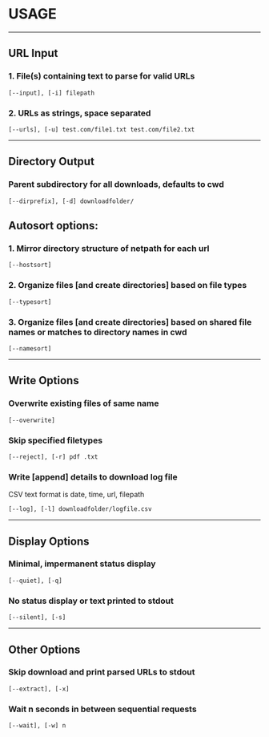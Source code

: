 # USAGE
---
## URL Input
### 1. File(s) containing text to parse for valid URLs
    [--input], [-i] filepath
### 2. URLs as strings, space separated
    [--urls], [-u] test.com/file1.txt test.com/file2.txt
---
## Directory Output
### Parent subdirectory for all downloads, defaults to cwd
    [--dirprefix], [-d] downloadfolder/

## Autosort options:
### 1. Mirror directory structure of netpath for each url
    [--hostsort]
### 2. Organize files [and create directories] based on file types
    [--typesort]
### 3. Organize files [and create directories] based on shared file names or matches to directory names in cwd
    [--namesort]

---
## Write Options
### Overwrite existing files of same name
    [--overwrite]
### Skip specified filetypes
    [--reject], [-r] pdf .txt
### Write [append] details to download log file
CSV text format is date, time, url, filepath

    [--log], [-l] downloadfolder/logfile.csv

---
## Display Options
### Minimal, impermanent status display
    [--quiet], [-q]
### No status display or text printed to stdout
    [--silent], [-s]

---
## Other Options
### Skip download and print parsed URLs to stdout
    [--extract], [-x]
### Wait n seconds in between sequential requests
    [--wait], [-w] n
